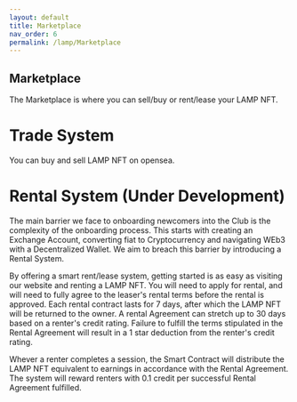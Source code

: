 ```yaml
---
layout: default
title: Marketplace
nav_order: 6
permalink: /lamp/Marketplace
---
```


## Marketplace

The Marketplace is where you can sell/buy or rent/lease your LAMP NFT. 

# Trade System

You can buy and sell LAMP NFT on opensea. 

# Rental System (Under Development)

The main barrier we face to onboarding newcomers into the Club is the complexity of the onboarding process. This starts with creating an Exchange Account, converting fiat to Cryptocurrency and navigating WEb3 with a Decentralized Wallet. We aim to breach this barrier by introducing a Rental System.

By offering a smart rent/lease system, getting started is as easy as visiting our website and renting a LAMP NFT. You will need to apply for rental, and will need to fully agree to the leaser's rental terms before the rental is approved. Each rental contract lasts for 7 days, after which the LAMP NFT will be returned to the owner. A rental Agreement can stretch up to 30 days based on a renter's credit rating. Failure to fulfill the terms stipulated in the Rental Agreement will result in a 1 star deduction from the renter's credit rating.

Whever a renter completes a session, the Smart Contract will distribute the LAMP NFT equivalent to earnings in accordance with the Rental Agreement. The system will reward renters with 0.1 credit per successful Rental Agreement fulfilled.

